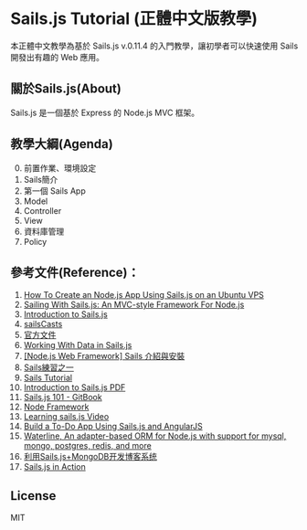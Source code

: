 # Sails.js Tutorial (正體中文版教學) 
本正體中文教學為基於 Sails.js v.0.11.4 的入門教學，讓初學者可以快速使用 Sails 開發出有趣的 Web 應用。

## 關於Sails.js(About)
Sails.js 是一個基於 Express 的 Node.js MVC 框架。

## 教學大綱(Agenda)
0. 前置作業、環境設定
1. Sails簡介
2. 第一個 Sails App
3. Model
4. Controller
5. View
6. 資料庫管理
7. Policy 

## 參考文件(Reference)：
1. [How To Create an Node.js App Using Sails.js on an Ubuntu VPS](https://www.digitalocean.com/community/tutorials/how-to-create-an-node-js-app-using-sails-js-on-an-ubuntu-vps)
2. [Sailing With Sails.js: An MVC-style Framework For Node.js](https://www.smashingmagazine.com/2015/11/sailing-sails-js-mvc-style-framework-node-js/)
3. [Introduction to Sails.js](http://code.tutsplus.com/tutorials/introduction-to-sailsjs--net-35390)
4. [sailsCasts](http://irlnathan.github.io/sailscasts/)
5. [官方文件](http://sailsjs.org/)
6. [Working With Data in Sails.js](http://code.tutsplus.com/tutorials/working-with-data-in-sailsjs--net-31525)
7. [[Node.js Web Framework] Sails 介紹與安裝](http://blog.winwu.today/2013/12/nodejs-web-framework-sails.html)
8. [Sails練習之一](http://kennytu.github.io/blog/2015/11/16/sails-study01/)
9. [Sails Tutorial](https://github.com/jhjguxin/project-manage/tree/master/sails)
10. [Introduction to Sails.js PDF](http://techccu.csie.io/2014/slides/Session2-Introduction_to_Sails_js.pdf)
11. [Sails.js 101 - GitBook](https://www.gitbook.com/book/onlinemad/sails-js-101/details)
12. [Node Framework](http://nodeframework.com/)
13. [Learning sails.js Video](https://www.youtube.com/playlist?list=PLLxyAuVpwujMQjlsF9l_qojC31m83NOCG)
14. [Build a To-Do App Using Sails.js and AngularJS](https://scotch.io/tutorials/build-a-todo-app-using-sailsjs-and-angularjs)
15. [Waterline, An adapter-based ORM for Node.js with support for mysql, mongo, postgres, redis, and more](https://github.com/balderdashy/waterline)
16. [利用Sails.js+MongoDB开发博客系统](http://yoyoyohamapi.me/categories/%E5%88%A9%E7%94%A8Sails-js-MongoDB%E5%BC%80%E5%8F%91%E5%8D%9A%E5%AE%A2%E7%B3%BB%E7%BB%9F/)
17. [Sails.js in Action](https://www.manning.com/books/sails-js-in-action)

## License
MIT
